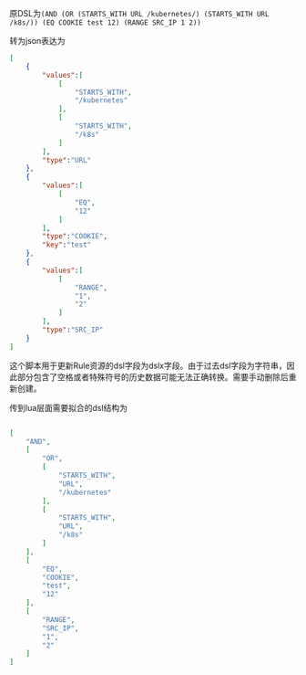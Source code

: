 原DSL为`(AND (OR (STARTS_WITH URL /kubernetes/) (STARTS_WITH URL /k8s/)) (EQ COOKIE test 12) (RANGE SRC_IP 1 2))`

转为json表达为
```json
[
    {
        "values":[
            [
                "STARTS_WITH",
                "/kubernetes"
            ],
            [
                "STARTS_WITH",
                "/k8s"
            ]
        ],
        "type":"URL"
    },
    {
        "values":[
            [
                "EQ",
                "12"
            ]
        ],
        "type":"COOKIE",
        "key":"test"
    },
    {
        "values":[
            [
                "RANGE",
                "1",
                "2"
            ]
        ],
        "type":"SRC_IP"
    }
]
```

这个脚本用于更新Rule资源的dsl字段为dslx字段。由于过去dsl字段为字符串，因此部分包含了空格或者特殊符号的历史数据可能无法正确转换。需要手动删除后重新创建。

传到lua层面需要拟合的dsl结构为
```json

[
    "AND",
    [
        "OR",
        [
            "STARTS_WITH",
            "URL",
            "/kubernetes"
        ],
        [
            "STARTS_WITH",
            "URL",
            "/k8s"
        ]
    ],
    [
        "EQ",
        "COOKIE",
        "test",
        "12"
    ],
    [
        "RANGE",
        "SRC_IP",
        "1",
        "2"
    ]
]
```